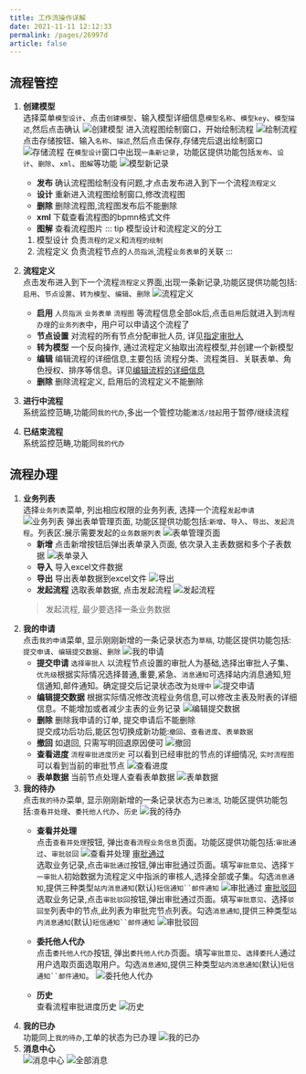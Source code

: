 ```yaml
---
title: 工作流操作详解
date: 2021-11-11 12:12:33
permalink: /pages/26997d
article: false
---
```


## 流程管控
1. **创建模型**  
   选择菜单`模型设计`、点击`创建模型`、输入模型详细信息`模型名称`、`模型key`、`模型描述`,然后点击确认
   ![创建模型](https://cdn.jsdelivr.net/gh/dong-jianbin/drawing-bed/img/20211111150327.png)
   进入流程图绘制窗口，开始绘制流程
   ![绘制流程](https://cdn.jsdelivr.net/gh/dong-jianbin/drawing-bed/img/20211111150955.png)
   点击存储按钮、输入`名称`、`描述`,然后点击保存,存储完后退出绘制窗口
   ![存储流程](https://cdn.jsdelivr.net/gh/dong-jianbin/drawing-bed/img/20211111151223.png)
   在`模型设计`窗口中出现`一条新记录`，功能区提供功能包括`发布`、`设计`、`删除`、`xml`、`图解`等功能
   ![模型新记录](https://cdn.jsdelivr.net/gh/dong-jianbin/drawing-bed/img/20211111152044.png)
   * **发布** 确认流程图绘制没有问题,才点击发布进入到下一个流程`流程定义`
   * **设计** 重新进入流程图绘制窗口,修改流程图
   * **删除** 删除流程图,流程图发布后不能删除
   * **xml** 下载查看流程图的bpmn格式文件
   * **图解** 查看流程图片
   ::: tip 模型设计和流程定义的分工
   1. 模型设计 负责`流程的定义`和`流程的绘制`
   2. 流程定义 负责流程节点的`人员指派`,流程`业务表单`的关联
   :::

2. **流程定义**  
   点击发布进入到下一个流程`流程定义`界面,出现一条新记录,功能区提供功能包括:`启用`、`节点设置`、`转为模型`、`编辑`、`删除`
   ![流程定义](https://cdn.jsdelivr.net/gh/dong-jianbin/drawing-bed/img/20211111154826.png)
   * **启用** `人员指派` `业务表单` `流程图` 等流程信息全部ok后,点击`启用`后就进入到`流程办理`的`业务列表`中，用户可以申请这个流程了
   * **节点设置** 对流程的所有节点分配审批人员, 详见[指定审批人](11.分配节点的审批人员.md)
   * **转为模型** 一个反向操作, 通过流程定义抽取出流程模型,并创建一个新模型
   * **编辑** 编辑流程的详细信息,主要包括 流程分类、流程类目、关联表单、角色授权、排序等信息。详见[编辑流程的详细信息](13.编辑流程的详细信息.md)
   * **删除** 删除流程定义, 启用后的流程定义不能删除
3. **进行中流程**  
   系统监控范畴,功能同`我的代办`,多出一个管控功能`激活/挂起`用于暂停/继续流程
4. **已结束流程**  
   系统监控范畴,功能同`我的代办`
## 流程办理
1. **业务列表**  
   选择`业务列表`菜单, 列出相应权限的业务列表, 选择一个流程`发起申请`
   ![业务列表](https://cdn.jsdelivr.net/gh/dong-jianbin/drawing-bed/img/20211111193100.png)
   弹出表单管理页面, 功能区提供功能包括:`新增`、`导入`、`导出`、`发起流程`。列表区:展示需要发起的`业务数据列表`
   ![表单管理页面](https://cdn.jsdelivr.net/gh/dong-jianbin/drawing-bed/img/20211111194553.png)
   * **新增** 点击新增按钮后弹出表单录入页面, 依次录入主表数据和多个子表数据
   ![表单录入](https://cdn.jsdelivr.net/gh/dong-jianbin/drawing-bed/img/20211111200316.png)
   * **导入** 导入excel文件数据
   * **导出** 导出表单数据到excel文件
   ![导出](https://cdn.jsdelivr.net/gh/dong-jianbin/drawing-bed/img/20211111201216.png)
   * **发起流程** 选取表单数据, 点击发起流程
   ![发起流程](https://cdn.jsdelivr.net/gh/dong-jianbin/drawing-bed/img/20211111201351.png)
   > 发起流程, 最少要选择一条业务数据
2. **我的申请**  
   点击`我的申请`菜单, 显示刚刚新增的一条记录状态为`草稿`, 功能区提供功能包括:`提交申请`、`编辑提交数据`、`删除`
   ![我的申请](https://cdn.jsdelivr.net/gh/dong-jianbin/drawing-bed/img/20211111202929.png)
   * **提交申请** `选择审批人` 以流程节点设置的审批人为基础,选择出审批人子集、`优先级`根据实际情况选择普通,重要,紧急、`消息通知`可选择站内消息通知,短信通知,邮件通知。确定提交后记录状态改为`处理中`
   ![提交申请](https://cdn.jsdelivr.net/gh/dong-jianbin/drawing-bed/img/20211111212008.png)
   * **编辑提交数据** 根据实际情况修改流程业务信息,可以修改主表及附表的详细信息。不能增加或者减少主表的业务记录
   ![编辑提交数据](https://cdn.jsdelivr.net/gh/dong-jianbin/drawing-bed/img/20211111213022.png)
   * **删除** 删除我申请的订单, 提交申请后不能删除  
   提交成功后功后,能区包切换成新功能:`撤回`、`查看进度`、`表单数据`
   * **撤回** 如退回, 只需写明回退原因便可
   ![撤回](https://cdn.jsdelivr.net/gh/dong-jianbin/drawing-bed/img/20211111214540.png)
   * **查看进度** `流程审批进度历史` 可以看到已经审批的节点的详细情况, `实时流程图` 可以看到当前的审批节点
   ![查看进度](https://cdn.jsdelivr.net/gh/dong-jianbin/drawing-bed/img/20211111214852.png)
   * **表单数据** 当前节点处理人查看表单数据
   ![表单数据](https://cdn.jsdelivr.net/gh/dong-jianbin/drawing-bed/img/20211111215351.png)
3. **我的待办**  
   点击`我的待办`菜单, 显示刚刚新增的一条记录状态为`已激活`, 功能区提供功能包括:`查看并处理`、`委托他人代办`、`历史`
   ![我的待办](https://cdn.jsdelivr.net/gh/dong-jianbin/drawing-bed/img/20211112101830.png)
   * **查看并处理**  
   点击`查看并处理`按钮, 弹出`查看流程业务信息`页面。功能区提供功能包括:`审批通过`、`审批驳回`
   ![查看并处理](https://cdn.jsdelivr.net/gh/dong-jianbin/drawing-bed/img/20211112102521.png)
   <u>审批通过</u>  
   选取业务记录,点击`审批通过`按钮,弹出审批通过页面。填写`审批意见`、选择`下一审批人`初始数据为流程定义中指派的审核人,选择全部或子集。勾选`消息通知`,提供三种类型`站内消息通知`(默认)`短信通知``邮件通知`
   ![审批通过](https://cdn.jsdelivr.net/gh/dong-jianbin/drawing-bed/img/20211112105421.png)
   <u>审批驳回</u>  
   选取业务记录,点击`审批驳回`按钮,弹出审批通过页面。填写`审批意见`、选择`驳回至`列表中的节点,此列表为审批完节点列表。勾选`消息通知`,提供三种类型`站内消息通知`(默认)`短信通知``邮件通知`
   ![审批驳回](https://cdn.jsdelivr.net/gh/dong-jianbin/drawing-bed/img/20211112110508.png)

   * **委托他人代办**  
   点击`委托他人代办`按钮, 弹出`委托他人代办`页面。填写`审批意见`、`选择委托人`通过用户选取页面选取用户。勾选`消息通知`,提供三种类型`站内消息通知`(默认)`短信通知``邮件通知`。
   ![委托他人代办](https://cdn.jsdelivr.net/gh/dong-jianbin/drawing-bed/img/20211112111152.png)
   * **历史**   
   查看流程审批进度历史
   ![历史](https://cdn.jsdelivr.net/gh/dong-jianbin/drawing-bed/img/20211112111402.png)
4. **我的已办**   
   功能同上`我的待办`,工单的状态为已办理
   ![我的已办](https://cdn.jsdelivr.net/gh/dong-jianbin/drawing-bed/img/20211112111915.png)
5. **消息中心**  
   ![消息中心](https://cdn.jsdelivr.net/gh/dong-jianbin/drawing-bed/img/20211112115951.png)
   ![全部消息](https://cdn.jsdelivr.net/gh/dong-jianbin/drawing-bed/img/20211112120056.png)
